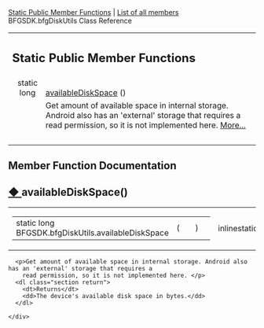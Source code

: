 <div class="header">
  <div class="summary">
    <a href="#pub-static-methods">Static Public Member Functions</a> &#124;
    <a href="class_b_f_g_s_d_k_1_1bfg_disk_utils-members.html">List of all members</a>
    <div class="headertitle">
      <div class="title">BFGSDK.bfgDiskUtils Class Reference</div>
    </div>
  </div>
</div>
<div class="contents">
  <table class="memberdecls">
    <tr class="heading">
      <td colspan="2">
        <h2 class="groupheader"><a id="pub-static-methods" name="pub-static-methods"></a>Static Public Member
          Functions</h2>
      </td>
    </tr>
    <tr class="memitem:af0e78846a4941a818db2b629aa7eb24e">
      <td class="memItemLeft" align="right" valign="top">static long&#160;</td>
      <td class="memItemRight" valign="bottom"><a class="el"
          href="class_b_f_g_s_d_k_1_1bfg_disk_utils.html#af0e78846a4941a818db2b629aa7eb24e">availableDiskSpace</a> ()
      </td>
    </tr>
    <tr class="memdesc:af0e78846a4941a818db2b629aa7eb24e">
      <td class="mdescLeft">&#160;</td>
      <td class="mdescRight">Get amount of available space in internal storage. Android also has an 'external' storage
        that requires a read permission, so it is not implemented here. <a
          href="class_b_f_g_s_d_k_1_1bfg_disk_utils.html#af0e78846a4941a818db2b629aa7eb24e">More...</a><br /></td>
    </tr>
    <tr class="separator:af0e78846a4941a818db2b629aa7eb24e">
      <td class="memSeparator" colspan="2">&#160;</td>
    </tr>
  </table>
  <h2 class="groupheader">Member Function Documentation</h2>
  <a id="af0e78846a4941a818db2b629aa7eb24e" name="af0e78846a4941a818db2b629aa7eb24e"></a>
  <h2 class="memtitle"><span class="permalink"><a
        href="#af0e78846a4941a818db2b629aa7eb24e">&#9670;&nbsp;</a></span>availableDiskSpace()</h2>

  <div class="memitem">
    <div class="memproto">
      <table class="mlabels">
        <tr>
          <td class="mlabels-left">
            <table class="memname">
              <tr>
                <td class="memname">static long BFGSDK.bfgDiskUtils.availableDiskSpace </td>
                <td>(</td>
                <td class="paramname"></td>
                <td>)</td>
                <td></td>
              </tr>
            </table>
          </td>
          <td class="mlabels-right">
            <span class="mlabels"><span class="mlabel">inline</span><span class="mlabel">static</span></span>
          </td>
        </tr>
      </table>
    </div>
    <div class="memdoc">

      <p>Get amount of available space in internal storage. Android also has an 'external' storage that requires a
        read permission, so it is not implemented here. </p>
      <dl class="section return">
        <dt>Returns</dt>
        <dd>The device's available disk space in bytes.</dd>
      </dl>

    </div>
  </div>
</div>